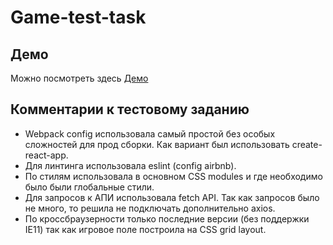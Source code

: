 # Game-test-task

## Демо
Можно посмотреть здесь [Демо](https://sushasgit.github.io/game-test-task/)

## Комментарии к тестовому заданию
* Webpack config использовала самый простой без особых сложностей для прод сборки. Как вариант был использовать create-react-app.
* Для линтинга использовала eslint (config airbnb).
* По стилям использовала в основном CSS modules и где необходимо было были глобальные стили.
* Для запросов к АПИ использовала fetch API. Так как запросов было не много, то решила не подключать дополнительно axios.
* По кроссбраузерности только последние версии (без поддержки IE11) так как игровое поле построила на CSS grid layout.
